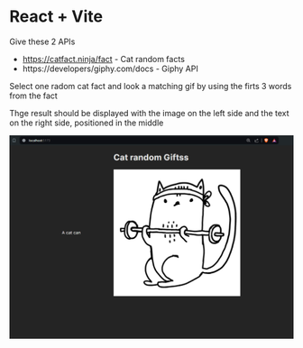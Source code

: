 # React + Vite

Give these 2 APIs
 - https://catfact.ninja/fact - Cat random facts
 - https://developers/giphy.com/docs - Giphy API

 
 Select one radom cat fact and look a matching gif by using the firts 3 words from the fact

 Thge result should be displayed with the image on the left side and the text on the right side, positioned in the middle

 ![Cat image](./public/image.png)